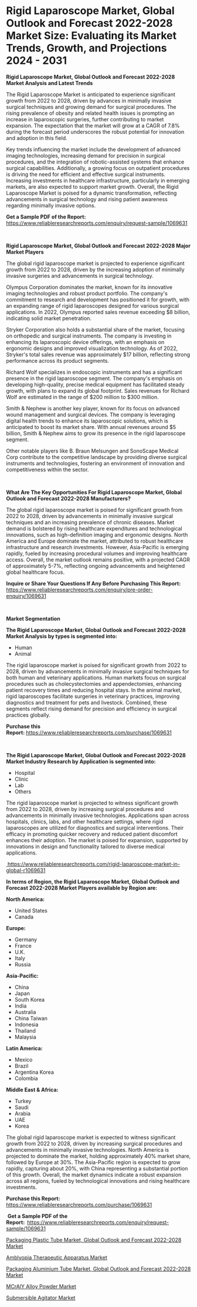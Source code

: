 <p><h1>Rigid Laparoscope Market, Global Outlook and Forecast 2022-2028 Market Size: Evaluating its Market Trends, Growth, and Projections 2024 - 2031</h1></p><p><strong>Rigid Laparoscope Market, Global Outlook and Forecast 2022-2028 Market Analysis and Latest Trends</strong></p>
<p><p>The Rigid Laparoscope Market is anticipated to experience significant growth from 2022 to 2028, driven by advances in minimally invasive surgical techniques and growing demand for surgical procedures. The rising prevalence of obesity and related health issues is prompting an increase in laparoscopic surgeries, further contributing to market expansion. The expectation that the market will grow at a CAGR of 7.8% during the forecast period underscores the robust potential for innovation and adoption in this field.</p><p>Key trends influencing the market include the development of advanced imaging technologies, increasing demand for precision in surgical procedures, and the integration of robotic-assisted systems that enhance surgical capabilities. Additionally, a growing focus on outpatient procedures is driving the need for efficient and effective surgical instruments. Increasing investments in healthcare infrastructure, particularly in emerging markets, are also expected to support market growth. Overall, the Rigid Laparoscope Market is poised for a dynamic transformation, reflecting advancements in surgical technology and rising patient awareness regarding minimally invasive options.</p></p>
<p><strong>Get a Sample PDF of the Report:&nbsp;</strong> <a href="https://www.reliableresearchreports.com/enquiry/request-sample/1069631">https://www.reliableresearchreports.com/enquiry/request-sample/1069631</a></p>
<p>&nbsp;</p>
<p><strong>Rigid Laparoscope Market, Global Outlook and Forecast 2022-2028 Major Market Players</strong></p>
<p><p>The global rigid laparoscope market is projected to experience significant growth from 2022 to 2028, driven by the increasing adoption of minimally invasive surgeries and advancements in surgical technology.</p><p>Olympus Corporation dominates the market, known for its innovative imaging technologies and robust product portfolio. The company's commitment to research and development has positioned it for growth, with an expanding range of rigid laparoscopes designed for various surgical applications. In 2022, Olympus reported sales revenue exceeding $8 billion, indicating solid market penetration.</p><p>Stryker Corporation also holds a substantial share of the market, focusing on orthopedic and surgical instruments. The company is investing in enhancing its laparoscopic device offerings, with an emphasis on ergonomic designs and improved visualization technology. As of 2022, Stryker's total sales revenue was approximately $17 billion, reflecting strong performance across its product segments.</p><p>Richard Wolf specializes in endoscopic instruments and has a significant presence in the rigid laparoscope segment. The company's emphasis on developing high-quality, precise medical equipment has facilitated steady growth, with plans to expand its global footprint. Sales revenues for Richard Wolf are estimated in the range of $200 million to $300 million.</p><p>Smith & Nephew is another key player, known for its focus on advanced wound management and surgical devices. The company is leveraging digital health trends to enhance its laparoscopic solutions, which is anticipated to boost its market share. With annual revenues around $5 billion, Smith & Nephew aims to grow its presence in the rigid laparoscope segment.</p><p>Other notable players like B. Braun Melsungen and SonoScape Medical Corp contribute to the competitive landscape by providing diverse surgical instruments and technologies, fostering an environment of innovation and competitiveness within the sector.</p></p>
<p>&nbsp;</p>
<p><strong>What Are The Key Opportunities For Rigid Laparoscope Market, Global Outlook and Forecast 2022-2028 Manufacturers?</strong></p>
<p><p>The global rigid laparoscope market is poised for significant growth from 2022 to 2028, driven by advancements in minimally invasive surgical techniques and an increasing prevalence of chronic diseases. Market demand is bolstered by rising healthcare expenditures and technological innovations, such as high-definition imaging and ergonomic designs. North America and Europe dominate the market, attributed to robust healthcare infrastructure and research investments. However, Asia-Pacific is emerging rapidly, fueled by increasing procedural volumes and improving healthcare access. Overall, the market outlook remains positive, with a projected CAGR of approximately 5-7%, reflecting ongoing advancements and heightened global healthcare focus.</p></p>
<p><strong>Inquire or Share Your Questions If Any Before Purchasing This Report:</strong> <a href="https://www.reliableresearchreports.com/enquiry/pre-order-enquiry/1069631">https://www.reliableresearchreports.com/enquiry/pre-order-enquiry/1069631</a></p>
<p>&nbsp;</p>
<p><strong>Market Segmentation</strong></p>
<p><strong>The Rigid Laparoscope Market, Global Outlook and Forecast 2022-2028 Market Analysis by types is segmented into:</strong></p>
<p><ul><li>Human</li><li>Animal</li></ul></p>
<p><p>The rigid laparoscope market is poised for significant growth from 2022 to 2028, driven by advancements in minimally invasive surgical techniques for both human and veterinary applications. Human markets focus on surgical procedures such as cholecystectomies and appendectomies, enhancing patient recovery times and reducing hospital stays. In the animal market, rigid laparoscopes facilitate surgeries in veterinary practices, improving diagnostics and treatment for pets and livestock. Combined, these segments reflect rising demand for precision and efficiency in surgical practices globally.</p></p>
<p><strong>Purchase this Report:&nbsp;</strong><a href="https://www.reliableresearchreports.com/purchase/1069631">https://www.reliableresearchreports.com/purchase/1069631</a></p>
<p>&nbsp;</p>
<p><strong>The Rigid Laparoscope Market, Global Outlook and Forecast 2022-2028 Market Industry Research by Application is segmented into:</strong></p>
<p><ul><li>Hospital</li><li>Clinic</li><li>Lab</li><li>Others</li></ul></p>
<p><p>The rigid laparoscope market is projected to witness significant growth from 2022 to 2028, driven by increasing surgical procedures and advancements in minimally invasive technologies. Applications span across hospitals, clinics, labs, and other healthcare settings, where rigid laparoscopes are utilized for diagnostics and surgical interventions. Their efficacy in promoting quicker recovery and reduced patient discomfort enhances their adoption. The market is poised for expansion, supported by innovations in design and functionality tailored to diverse medical applications.</p></p>
<p><a href="https://www.reliableresearchreports.com/rigid-laparoscope-market-in-global-r1069631">&nbsp;https://www.reliableresearchreports.com/rigid-laparoscope-market-in-global-r1069631</a></p>
<p><strong>In terms of Region, the Rigid Laparoscope Market, Global Outlook and Forecast 2022-2028 Market Players available by Region are:</strong></p>
<p>
    <p> <strong> North America: </strong>
        <ul>
            <li>United States</li>
            <li>Canada</li>
        </ul>
        </p> 
    <p> <strong> Europe: </strong>
        <ul>
            <li>Germany</li>
            <li>France</li>
            <li>U.K.</li>
            <li>Italy</li>
            <li>Russia</li>
        </ul>
        </p> 
    <p> <strong> Asia-Pacific: </strong>
        <ul>
            <li>China</li>
            <li>Japan</li>
            <li>South Korea</li>
            <li>India</li>
            <li>Australia</li>
            <li>China Taiwan</li>
            <li>Indonesia</li>
            <li>Thailand</li>
            <li>Malaysia</li>
        </ul>
        </p> 
    <p> <strong> Latin America: </strong>
        <ul>
            <li>Mexico</li>
            <li>Brazil</li>
            <li>Argentina Korea</li>
            <li>Colombia</li>
        </ul>
        </p> 
    <p> <strong> Middle East & Africa: </strong>
        <ul>
            <li>Turkey</li>
            <li>Saudi</li>
            <li>Arabia</li>
            <li>UAE</li>
            <li>Korea</li>
        </ul>
    </p>
    </p>
<p><p>The global rigid laparoscope market is expected to witness significant growth from 2022 to 2028, driven by increasing surgical procedures and advancements in minimally invasive technologies. North America is projected to dominate the market, holding approximately 40% market share, followed by Europe at 30%. The Asia-Pacific region is expected to grow rapidly, capturing about 20%, with China representing a substantial portion of this growth. Overall, the market dynamics indicate a robust expansion across all regions, fueled by technological innovations and rising healthcare investments.</p></p>
<p><strong>Purchase this Report: </strong><a href="https://www.reliableresearchreports.com/purchase/1069631">https://www.reliableresearchreports.com/purchase/1069631</a></p>
<p>&nbsp;<strong>Get a Sample PDF of the Report:&nbsp;&nbsp;</strong><a href="https://www.reliableresearchreports.com/enquiry/request-sample/1069631">https://www.reliableresearchreports.com/enquiry/request-sample/1069631</a></p>
<p><strong></strong></p>
<p><p><a href="https://github.com/RoccoManning/Market-Research-Report-List-6/blob/main/packaging-plastic-tube-market-global-outlook-and-forecast-2022-2028-market.md">Packaging Plastic Tube Market, Global Outlook and Forecast 2022-2028 Market</a></p><p><a href="https://issuu.com/reportprime-2/docs/amblyopia-therapeutic-apparatus-mar_01d02b1f374a33">Amblyopia Therapeutic Apparatus Market</a></p><p><a href="https://github.com/gulaimolin/Market-Research-Report-List-6/blob/main/packaging-aluminium-tube-market-global-outlook-and-forecast-2022-2028-market.md">Packaging Aluminium Tube Market, Global Outlook and Forecast 2022-2028 Market</a></p><p><a href="https://issuu.com/reportprime-2/docs/mcraly-alloy-powder-market-size-203_a39bc4830051b4">MCrAlY Alloy Powder Market</a></p><p><a href="https://www.linkedin.com/pulse/global-submersible-agitator-market-share-growth-opportunities-enfse?trackingId=AHlLgPQ8T%2Fe10gOVZrhD2g%3D%3D">Submersible Agitator Market</a></p></p>